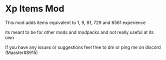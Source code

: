 # Xp Items Mod

This mod adds items equivalent to 1, 9, 81, 729 and 6561 experience

its meant to be for other mods and modpacks and not really useful at its own


If you have any issues or suggestions feel free to dm or ping me on discord (Maaster#8915)
